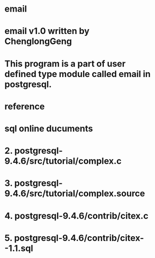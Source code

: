 # email
# email v1.0 written by ChenglongGeng
# This program is a part of user defined type module called email in postgresql.
# reference
# sql online ducuments
# 2. postgresql-9.4.6/src/tutorial/complex.c
# 3. postgresql-9.4.6/src/tutorial/complex.source
# 4. postgresql-9.4.6/contrib/citex.c
# 5. postgresql-9.4.6/contrib/citex--1.1.sql
